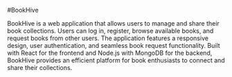 #BookHive

BookHive is a web application that allows users to manage and share their book collections. Users can log in, register, browse available books, and request books from other users. The application features a responsive design, user authentication, and seamless book request functionality. Built with React for the frontend and Node.js with MongoDB for the backend, BookHive provides an efficient platform for book enthusiasts to connect and share their collections. 
